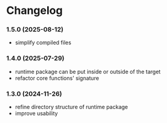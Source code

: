 # Changelog

### 1.5.0 (2025-08-12)

- simplify compiled files

### 1.4.0 (2025-07-29)

- runtime package can be put inside or outside of the target
- refactor core functions' signature

### 1.3.0 (2024-11-26)

- refine directory structure of runtime package
- improve usability
